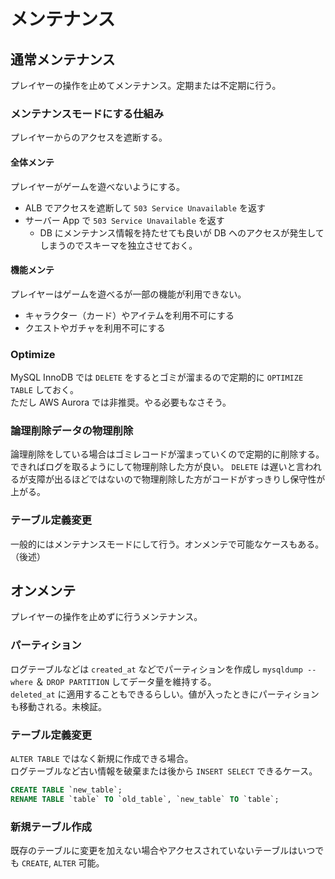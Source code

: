 # メンテナンス

## 通常メンテナンス
プレイヤーの操作を止めてメンテナンス。定期または不定期に行う。

### メンテナンスモードにする仕組み
プレイヤーからのアクセスを遮断する。
#### 全体メンテ
プレイヤーがゲームを遊べないようにする。
- ALB でアクセスを遮断して `503 Service Unavailable` を返す
- サーバー App で `503 Service Unavailable` を返す
  - DB にメンテナンス情報を持たせても良いが DB ヘのアクセスが発生してしまうのでスキーマを独立させておく。

#### 機能メンテ
プレイヤーはゲームを遊べるが一部の機能が利用できない。
- キャラクター（カード）やアイテムを利用不可にする
- クエストやガチャを利用不可にする

### Optimize
MySQL InnoDB では `DELETE` をするとゴミが溜まるので定期的に `OPTIMIZE TABLE` しておく。  
ただし AWS Aurora では非推奨。やる必要もなさそう。

### 論理削除データの物理削除
論理削除をしている場合はゴミレコードが溜まっていくので定期的に削除する。  
できればログを取るようにして物理削除した方が良い。 `DELETE` は遅いと言われるが支障が出るほどではないので物理削除した方がコードがすっきりし保守性が上がる。

### テーブル定義変更
一般的にはメンテナンスモードにして行う。オンメンテで可能なケースもある。（後述）

## オンメンテ
プレイヤーの操作を止めずに行うメンテナンス。

### パーティション
ログテーブルなどは `created_at` などでパーティションを作成し `mysqldump --where` ＆ `DROP PARTITION` してデータ量を維持する。  
`deleted_at` に適用することもできるらしい。値が入ったときにパーティションも移動される。未検証。

### テーブル定義変更
`ALTER TABLE` ではなく新規に作成できる場合。  
ログテーブルなど古い情報を破棄または後から `INSERT SELECT` できるケース。
```sql
CREATE TABLE `new_table`;
RENAME TABLE `table` TO `old_table`, `new_table` TO `table`;
```
### 新規テーブル作成
既存のテーブルに変更を加えない場合やアクセスされていないテーブルはいつでも `CREATE`, `ALTER` 可能。
